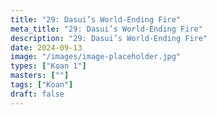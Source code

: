 ```yaml
---
title: "29: Dasui’s World-Ending Fire"
meta_title: "29: Dasui’s World-Ending Fire"
description: "29: Dasui’s World-Ending Fire"
date: 2024-09-13
image: "/images/image-placeholder.jpg"
types: ["Koan 1"]
masters: [""]
tags: ["Koan"]
draft: false
---
```


